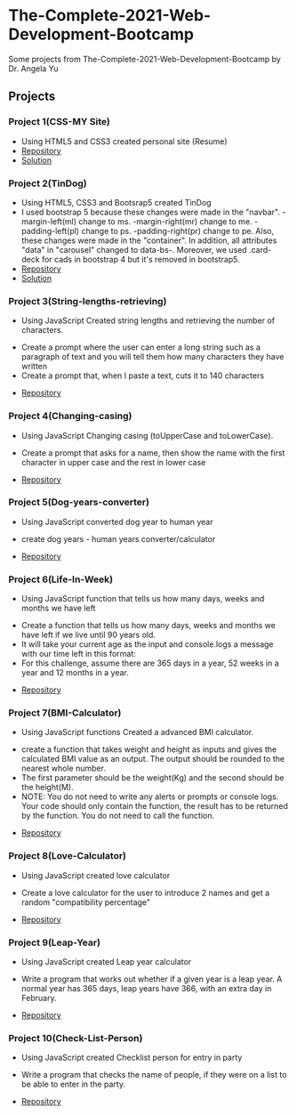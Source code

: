# The-Complete-2021-Web-Development-Bootcamp
Some projects from The-Complete-2021-Web-Development-Bootcamp by Dr. Angela Yu
## Projects

### Project 1(CSS-MY Site)  
* Using HTML5 and CSS3 created personal site (Resume)
* [Repository](https://github.com/aidamoslehi/The-Complete-2021-Web-Development-Bootcamp/tree/main/CSS-My%20Site)  
* [Solution](https://aidamoslehi.github.io/The-Complete-2021-Web-Development-Bootcamp/CSS-My%20Site/)

### Project 2(TinDog)  
* Using HTML5, CSS3 and Bootsrap5 created TinDog 
* I used bootstrap 5 because these changes were made in the "navbar".
-margin-left(ml) change to ms.
-margin-right(mr) change to me.
-padding-left(pl) change to ps.
-padding-right(pr) change to pe.
Also, these changes were made in the "container".
In addition, all attributes "data" in "carousel"  changed to data-bs-.
Moreover, we used .card-deck for cads in bootstrap 4 but it's removed in bootstrap5.
* [Repository](https://github.com/aidamoslehi/The-Complete-2021-Web-Development-Bootcamp/tree/main/TinDog)  
* [Solution](https://aidamoslehi.github.io/The-Complete-2021-Web-Development-Bootcamp/TinDog/)

### Project 3(String-lengths-retrieving)
* Using JavaScript Created string lengths and retrieving the number of characters. 
 - Create a prompt where the user can enter a long string such as a paragraph of text and you will tell them how many characters they have written
 -  Create a prompt that, when I paste a text, cuts it to 140 characters
* [Repository](https://github.com/aidamoslehi/The-Complete-2021-Web-Development-Bootcamp/tree/main/String-lengths-retrieving)

### Project 4(Changing-casing)
* Using JavaScript Changing casing (toUpperCase and toLowerCase).
- Create a prompt that asks for a name, then show the name with the first character in upper case and the rest in lower case 
* [Repository](https://github.com/aidamoslehi/The-Complete-2021-Web-Development-Bootcamp/tree/main/Changing-casing)

### Project 5(Dog-years-converter)
* Using JavaScript converted dog year to human year
- create dog years - human years converter/calculator
* [Repository](https://github.com/aidamoslehi/The-Complete-2021-Web-Development-Bootcamp/tree/main/dog-years-converter)
 
### Project 6(Life-In-Week)
* Using JavaScript function that tells us how many days, weeks and months we have left
- Create a function that tells us how many days, weeks and months we have left if we live until 90 years old.
- It will take your current age as the input and console.logs a message with our time left in this format:
- For this challenge, assume there are 365 days in a year, 52 weeks in a year and 12 months in a year.
* [Repository](https://github.com/aidamoslehi/The-Complete-2021-Web-Development-Bootcamp/tree/main/Life-In-Week)
  
### Project 7(BMI-Calculator)
* Using JavaScript functions Created a advanced BMI calculator. 
- create a function that takes weight and height as inputs and gives the calculated BMI value as an output. The output should be rounded to the nearest whole number.
- The first parameter should be the weight(Kg) and the second should be the height(M).
- NOTE: You do not need to write any alerts or prompts or console logs. Your code should only contain the function, the result has to be returned by the function. You do not need to call the function.
* [Repository](https://github.com/aidamoslehi/The-Complete-2021-Web-Development-Bootcamp/tree/main/BMI-Calculator)

### Project 8(Love-Calculator)
* Using JavaScript created love calculator
- Create a love calculator for the user to introduce 2 names and get a random "compatibility percentage"
* [Repository](https://github.com/aidamoslehi/The-Complete-2021-Web-Development-Bootcamp/tree/main/Love-Calculator)

### Project 9(Leap-Year)
* Using JavaScript created Leap year calculator
- Write a program that works out whether if a given year is a leap year. A normal year has 365 days, leap years have 366, with an extra day in February. 
* [Repository](https://github.com/aidamoslehi/The-Complete-2021-Web-Development-Bootcamp/tree/main/Leap-Year)

### Project 10(Check-List-Person)
* Using JavaScript created Checklist person for entry in party
-  Write a program that checks the name of people, if they were on a list to be able to enter in the party. 
* [Repository]()
  
  
  
  
